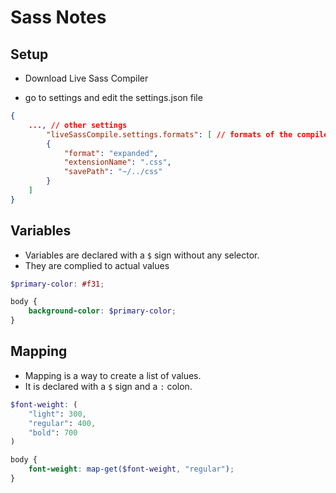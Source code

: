 # Sass Notes

## Setup

- Download Live Sass Compiler

- go to settings and edit the settings.json file

````json
{
    ..., // other settings
        "liveSassCompile.settings.formats": [ // formats of the compiled css files
        {
            "format": "expanded",
            "extensionName": ".css",
            "savePath": "~/../css"
        }
    ]
}
````

## Variables
- Variables are declared with a `$` sign without any selector.
- They are complied to actual values

````scss	
$primary-color: #f31;

body {
    background-color: $primary-color;
}
````

## Mapping

- Mapping is a way to create a list of values.
- It is declared with a `$` sign and a `:` colon.
````scss
$font-weight: (
    "light": 300,
    "regular": 400,
    "bold": 700
)

body {
    font-weight: map-get($font-weight, "regular");
}
````